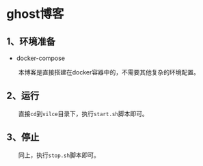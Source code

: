 # ghost博客
## 1、环境准备
- docker-compose

&emsp;&emsp;本博客是直接搭建在docker容器中的，不需要其他复杂的环境配置。

## 2、运行

&emsp;&emsp;直接`cd`到`vilce`目录下，执行`start.sh`脚本即可。

## 3、停止

&emsp;&emsp;同上，执行`stop.sh`脚本即可。
